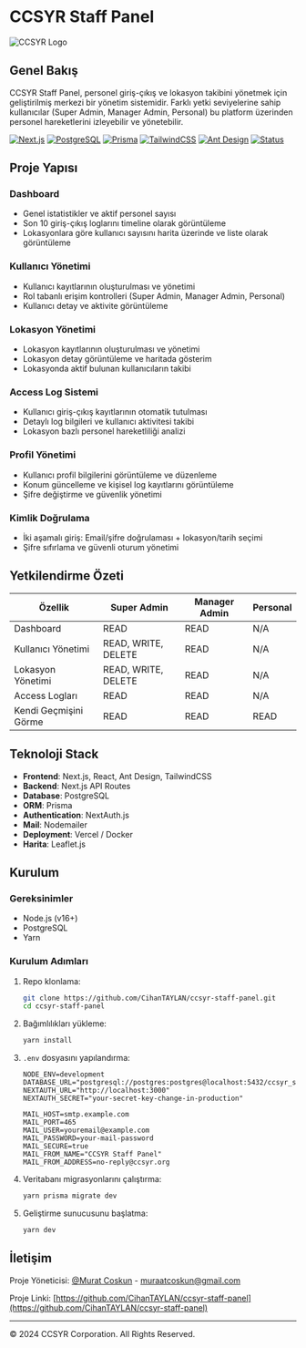 # CCSYR Staff Panel

![CCSYR Logo](https://ccsyr.org/wp-content/uploads/2024/12/website-logo-thin.png)

## Genel Bakış

CCSYR Staff Panel, personel giriş-çıkış ve lokasyon takibini yönetmek için geliştirilmiş merkezi bir yönetim sistemidir. Farklı yetki seviyelerine sahip kullanıcılar (Super Admin, Manager Admin, Personal) bu platform üzerinden personel hareketlerini izleyebilir ve yönetebilir.

[![Next.js](https://img.shields.io/badge/Next.js-14.1.0-black)](https://nextjs.org/)
[![PostgreSQL](https://img.shields.io/badge/PostgreSQL-16.0+-blue)](https://www.postgresql.org/)
[![Prisma](https://img.shields.io/badge/Prisma-ORM-cyan)](https://www.prisma.io/)
[![TailwindCSS](https://img.shields.io/badge/TailwindCSS-3.3.0-38B2AC)](https://tailwindcss.com/)
[![Ant Design](https://img.shields.io/badge/Ant%20Design-5.24.5-0170FE)](https://ant.design/)
[![Status](https://img.shields.io/badge/Status-Development-orange)]()

## Proje Yapısı

### Dashboard

- Genel istatistikler ve aktif personel sayısı
- Son 10 giriş-çıkış loglarını timeline olarak görüntüleme
- Lokasyonlara göre kullanıcı sayısını harita üzerinde ve liste olarak görüntüleme

### Kullanıcı Yönetimi

- Kullanıcı kayıtlarının oluşturulması ve yönetimi
- Rol tabanlı erişim kontrolleri (Super Admin, Manager Admin, Personal)
- Kullanıcı detay ve aktivite görüntüleme

### Lokasyon Yönetimi

- Lokasyon kayıtlarının oluşturulması ve yönetimi
- Lokasyon detay görüntüleme ve haritada gösterim
- Lokasyonda aktif bulunan kullanıcıların takibi

### Access Log Sistemi

- Kullanıcı giriş-çıkış kayıtlarının otomatik tutulması
- Detaylı log bilgileri ve kullanıcı aktivitesi takibi
- Lokasyon bazlı personel hareketliliği analizi

### Profil Yönetimi

- Kullanıcı profil bilgilerini görüntüleme ve düzenleme
- Konum güncelleme ve kişisel log kayıtlarını görüntüleme
- Şifre değiştirme ve güvenlik yönetimi

### Kimlik Doğrulama

- İki aşamalı giriş: Email/şifre doğrulaması + lokasyon/tarih seçimi
- Şifre sıfırlama ve güvenli oturum yönetimi

## Yetkilendirme Özeti

| Özellik               | Super Admin         | Manager Admin | Personal |
| --------------------- | ------------------- | ------------- | -------- |
| Dashboard             | READ                | READ          | N/A      |
| Kullanıcı Yönetimi    | READ, WRITE, DELETE | READ          | N/A      |
| Lokasyon Yönetimi     | READ, WRITE, DELETE | READ          | N/A      |
| Access Logları        | READ                | READ          | N/A      |
| Kendi Geçmişini Görme | READ                | READ          | READ     |

## Teknoloji Stack

- **Frontend**: Next.js, React, Ant Design, TailwindCSS
- **Backend**: Next.js API Routes
- **Database**: PostgreSQL
- **ORM**: Prisma
- **Authentication**: NextAuth.js
- **Mail**: Nodemailer
- **Deployment**: Vercel / Docker
- **Harita**: Leaflet.js

## Kurulum

### Gereksinimler

- Node.js (v16+)
- PostgreSQL
- Yarn

### Kurulum Adımları

1. Repo klonlama:

   ```bash
   git clone https://github.com/CihanTAYLAN/ccsyr-staff-panel.git
   cd ccsyr-staff-panel
   ```

2. Bağımlılıkları yükleme:

   ```bash
   yarn install
   ```

3. `.env` dosyasını yapılandırma:

   ```
   NODE_ENV=development
   DATABASE_URL="postgresql://postgres:postgres@localhost:5432/ccsyr_staff_panel"
   NEXTAUTH_URL="http://localhost:3000"
   NEXTAUTH_SECRET="your-secret-key-change-in-production"

   MAIL_HOST=smtp.example.com
   MAIL_PORT=465
   MAIL_USER=youremail@example.com
   MAIL_PASSWORD=your-mail-password
   MAIL_SECURE=true
   MAIL_FROM_NAME="CCSYR Staff Panel"
   MAIL_FROM_ADDRESS=no-reply@ccsyr.org
   ```

4. Veritabanı migrasyonlarını çalıştırma:

   ```bash
   yarn prisma migrate dev
   ```

5. Geliştirme sunucusunu başlatma:
   ```bash
   yarn dev
   ```

## İletişim

Proje Yöneticisi: [@Murat Coskun](https://www.linkedin.com/in/murat-coskun-76a06b227/) - muraatcoskun@gmail.com

Proje Linki: [https://github.com/CihanTAYLAN/ccsyr-staff-panel](https://github.com/CihanTAYLAN/ccsyr-staff-panel)

---

&copy; 2024 CCSYR Corporation. All Rights Reserved.
